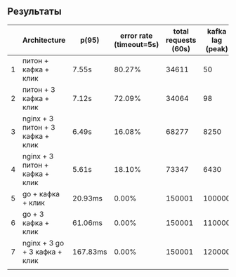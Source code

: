 
## Результаты

|     | Architecture                     | p(95)    | error rate (timeout=5s) | total requests (60s) | kafka lag (peak) | kafka lag solve |
| --- | -------------------------------- | -------- | ----------------------- | -------------------- | ---------------- | --------------- |
| 1   | питон + кафка + клик             | 7.55s    | 80.27%                  | 34611                | 50               | 1:15            |
| 2   | питон + 3 кафка + клик           | 7.12s    | 72.09%                  | 34064                | 98               | 1:15            |
| 3   | nginx + 3 питон + 3 кафка + клик | 6.49s    | 16.08%                  | 68277                | 8250             | 1:30            |
| 4   | nginx + 3 питон + кафка + клик   | 5.61s    | 18.10%                  | 73347                | 6430             | 1:30            |
| 5   | go + кафка + клик                | 20.93ms  | 0.00%                   | 150001               | 100000           | 2:15            |
| 6   | go + 3 кафка + клик              | 61.06ms  | 0.00%                   | 150001               | 110000           | 2:30            |
| 7   | nginx + 3 go + 3 кафка + клик    | 167.83ms | 0.00%                   | 150001               | 120000           | 2:30            |
|     |                                  |          |                         |                      |                  |                 |
